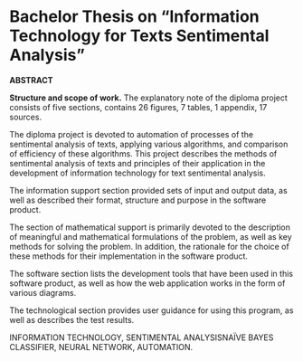 # Bachelor Thesis on “Information Technology for Texts Sentimental Analysis”

**ABSTRACT**

**Structure and scope of work.** The explanatory note of the diploma project consists of five sections, contains 26 figures, 7 tables, 1 appendix, 17 sources.

The diploma project is devoted to automation of processes of the sentimental analysis of texts, applying various algorithms, and comparison of efficiency of these algorithms. This project describes the methods of sentimental analysis of texts and principles of their application in the development of information technology for text sentimental analysis.

The information support section provided sets of input and output data, as well as described their format, structure and purpose in the software product.

The section of mathematical support is primarily devoted to the description of meaningful and mathematical formulations of the problem, as well as key methods for solving the problem. In addition, the rationale for the choice of these methods for their implementation in the software product.

The software section lists the development tools that have been used in this software product, as well as how the web application works in the form of various diagrams.

The technological section provides user guidance for using this program, as well as describes the test results.

 INFORMATION TECHNOLOGY, SENTIMENTAL ANALYSISNAÏVE BAYES CLASSIFIER, NEURAL NETWORK, AUTOMATION.

